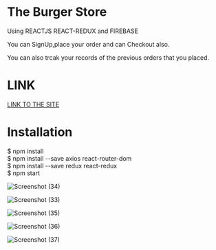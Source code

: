 


# The Burger Store

 Using REACTJS REACT-REDUX and FIREBASE <br/>
 
 You can SignUp,place your order and can Checkout also.<br/>
 
 You can also trcak your records of the previous orders that you placed.

# LINK


[LINK TO THE SITE](https://react-my-burger-a72a0.web.app/)


# Installation
  
$ npm install <br />
$ npm install --save axios react-router-dom <br />
$ npm install --save redux react-redux <br />
$ npm start <br />

![Screenshot (34)](https://user-images.githubusercontent.com/79687388/120475732-5e201080-c3c7-11eb-8321-bb70926f0972.png)

![Screenshot (33)](https://user-images.githubusercontent.com/79687388/120475755-637d5b00-c3c7-11eb-8bfd-0ecc9e7993db.png)

![Screenshot (35)](https://user-images.githubusercontent.com/79687388/120475774-69733c00-c3c7-11eb-9cf4-41163af75cfa.png)

![Screenshot (36)](https://user-images.githubusercontent.com/79687388/120475789-6f691d00-c3c7-11eb-8767-a06ec168fa58.png)

![Screenshot (37)](https://user-images.githubusercontent.com/79687388/120475811-75f79480-c3c7-11eb-93dc-02c9e78afa8d.png)
